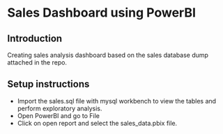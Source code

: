 # Sales Dashboard using PowerBI

## Introduction
Creating sales analysis dashboard based on the sales database dump attached in the repo. 

## Setup instructions
- Import the sales.sql file with mysql workbench to view the tables and perform exploratory analysis.
- Open PowerBI and go to File
- Click on open report and select the sales_data.pbix file.
